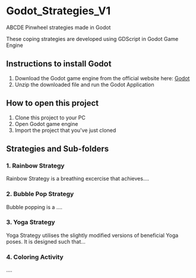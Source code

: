 # Godot_Strategies_V1
 ABCDE Pinwheel strategies made in Godot
 
 These coping strategies are developed using GDScript in Godot Game Engine
 
## Instructions to install Godot ##
 1. Download the Godot game engine from the official website here: [Godot](https://godotengine.org/ "Godot official Website")
 2. Unzip the downloaded file and run the Godot Application
 
## How to open this project ##
 1. Clone this project to your PC 
 2. Open Godot game engine
 3. Import the project that you've just cloned
 
## Strategies and Sub-folders ##
### 1. Rainbow Strategy ###
 Rainbow Strategy is a breathing excercise that achieves....
 
### 2. Bubble Pop Strategy ###
  Bubble popping is a ....
  
### 3. Yoga Strategy ###
  Yoga Strategy utilises the slightly modified versions of beneficial Yoga poses. It is designed such that...
  
### 4. Coloring Activity ###
  ....
